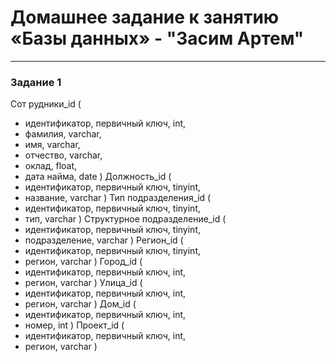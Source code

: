 # Домашнее задание к занятию  «Базы данных» - "Засим Артем"


---

### Задание 1

Сот рудники_id (
  - идентификатор, первичный ключ, int,
  - фамилия, varchar,
  - имя, varchar,
  - отчество, varchar,
  - оклад, float,
  - дата найма, date
)
Должность_id (
  - идентификатор, первичный ключ, tinyint,
  - название, varchar
)
Тип подразделения_id (
  - идентификатор, первичный ключ, tinyint,
  - тип, varchar
)
Структурное подразделение_id (
  - идентификатор, первичный ключ, tinyint,
  - подразделение, varchar 
)
Регион_id (
  - идентификатор, первичный ключ, tinyint,
  - регион, varchar
)
 Город_id (
  - идентификатор, первичный ключ, int,
  - регион, varchar
)
Улица_id (
  - идентификатор, первичный ключ, int,
  - регион, varchar
)
Дом_id (
  - идентификатор, первичный ключ, int,
  - номер, int
)
Проект_id (
  - идентификатор, первичный ключ, int,
  - регион, varchar
)
